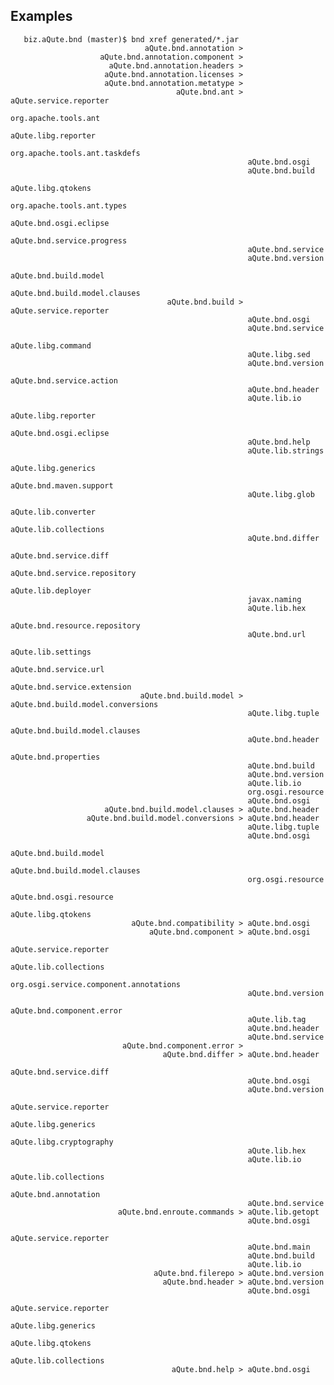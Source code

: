 
## Examples
   
	   biz.aQute.bnd (master)$ bnd xref generated/*.jar
	                              aQute.bnd.annotation > 
	                    aQute.bnd.annotation.component > 
	                      aQute.bnd.annotation.headers > 
	                     aQute.bnd.annotation.licenses > 
	                     aQute.bnd.annotation.metatype > 
	                                     aQute.bnd.ant > aQute.service.reporter
	                                                     org.apache.tools.ant
	                                                     aQute.libg.reporter
	                                                     org.apache.tools.ant.taskdefs
	                                                     aQute.bnd.osgi
	                                                     aQute.bnd.build
	                                                     aQute.libg.qtokens
	                                                     org.apache.tools.ant.types
	                                                     aQute.bnd.osgi.eclipse
	                                                     aQute.bnd.service.progress
	                                                     aQute.bnd.service
	                                                     aQute.bnd.version
	                                                     aQute.bnd.build.model
	                                                     aQute.bnd.build.model.clauses
	                                   aQute.bnd.build > aQute.service.reporter
	                                                     aQute.bnd.osgi
	                                                     aQute.bnd.service
	                                                     aQute.libg.command
	                                                     aQute.libg.sed
	                                                     aQute.bnd.version
	                                                     aQute.bnd.service.action
	                                                     aQute.bnd.header
	                                                     aQute.lib.io
	                                                     aQute.libg.reporter
	                                                     aQute.bnd.osgi.eclipse
	                                                     aQute.bnd.help
	                                                     aQute.lib.strings
	                                                     aQute.libg.generics
	                                                     aQute.bnd.maven.support
	                                                     aQute.libg.glob
	                                                     aQute.lib.converter
	                                                     aQute.lib.collections
	                                                     aQute.bnd.differ
	                                                     aQute.bnd.service.diff
	                                                     aQute.bnd.service.repository
	                                                     aQute.lib.deployer
	                                                     javax.naming
	                                                     aQute.lib.hex
	                                                     aQute.bnd.resource.repository
	                                                     aQute.bnd.url
	                                                     aQute.lib.settings
	                                                     aQute.bnd.service.url
	                                                     aQute.bnd.service.extension
	                             aQute.bnd.build.model > aQute.bnd.build.model.conversions
	                                                     aQute.libg.tuple
	                                                     aQute.bnd.build.model.clauses
	                                                     aQute.bnd.header
	                                                     aQute.bnd.properties
	                                                     aQute.bnd.build
	                                                     aQute.bnd.version
	                                                     aQute.lib.io
	                                                     org.osgi.resource
	                                                     aQute.bnd.osgi
	                     aQute.bnd.build.model.clauses > aQute.bnd.header
	                 aQute.bnd.build.model.conversions > aQute.bnd.header
	                                                     aQute.libg.tuple
	                                                     aQute.bnd.osgi
	                                                     aQute.bnd.build.model
	                                                     aQute.bnd.build.model.clauses
	                                                     org.osgi.resource
	                                                     aQute.bnd.osgi.resource
	                                                     aQute.libg.qtokens
	                           aQute.bnd.compatibility > aQute.bnd.osgi
	                               aQute.bnd.component > aQute.bnd.osgi
	                                                     aQute.service.reporter
	                                                     aQute.lib.collections
	                                                     org.osgi.service.component.annotations
	                                                     aQute.bnd.version
	                                                     aQute.bnd.component.error
	                                                     aQute.lib.tag
	                                                     aQute.bnd.header
	                                                     aQute.bnd.service
	                         aQute.bnd.component.error > 
	                                  aQute.bnd.differ > aQute.bnd.header
	                                                     aQute.bnd.service.diff
	                                                     aQute.bnd.osgi
	                                                     aQute.bnd.version
	                                                     aQute.service.reporter
	                                                     aQute.libg.generics
	                                                     aQute.libg.cryptography
	                                                     aQute.lib.hex
	                                                     aQute.lib.io
	                                                     aQute.lib.collections
	                                                     aQute.bnd.annotation
	                                                     aQute.bnd.service
	                        aQute.bnd.enroute.commands > aQute.lib.getopt
	                                                     aQute.bnd.osgi
	                                                     aQute.service.reporter
	                                                     aQute.bnd.main
	                                                     aQute.bnd.build
	                                                     aQute.lib.io
	                                aQute.bnd.filerepo > aQute.bnd.version
	                                  aQute.bnd.header > aQute.bnd.version
	                                                     aQute.bnd.osgi
	                                                     aQute.service.reporter
	                                                     aQute.libg.generics
	                                                     aQute.libg.qtokens
	                                                     aQute.lib.collections
	                                    aQute.bnd.help > aQute.bnd.osgi
	   
